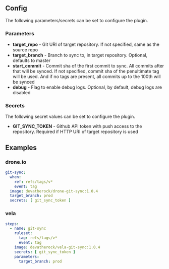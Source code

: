 ## Config
The following parameters/secrets can be set to configure the plugin.

### Parameters
* **target_repo** - Git URI of target repository. If not specified, same as the source repo
* **target_branch** - Branch to sync to, in target repository. Optional, defaults to master
* **start_commit** - Commit sha of the first commit to sync. All commits after that will be synced. If not specified,
commit sha of the penultimate tag will be used. And if no tags are present, all commits up to the 100th will be synced
* **debug** - Flag to enable debug logs. Optional, by default, debug logs are disabled

### Secrets

The following secret values can be set to configure the plugin.

* **GIT_SYNC_TOKEN** - Github API token with push access to the repository. Required if HTTP URI of target repository
is used

## Examples
### drone.io

```yaml
git-sync:
  when:
    ref: refs/tags/v*
    event: tag
  image: devatherock/drone-git-sync:1.0.4
  target_branch: prod
  secrets: [ git_sync_token ]
```

### vela

```yaml
steps:
  - name: git-sync
    ruleset:
      tag: refs/tags/v*
      event: tag
    image: devatherock/vela-git-sync:1.0.4
    secrets: [ git_sync_token ]
    parameters:
      target_branch: prod
```